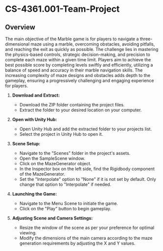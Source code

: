 # CS-4361.001-Team-Project

## Overview

The main objective of the Marble game is for players to navigate a three-dimensional maze using a marble, overcoming obstacles, avoiding pitfalls, and reaching the exit as quickly as possible. The challenge lies in mastering the physics-based controls, strategic decision-making, and precision to complete each maze within a given time limit. Players aim to achieve the best possible score by completing levels swiftly and efficiently, utilizing a balance of speed and accuracy in their marble navigation skills. The increasing complexity of maze designs and obstacles adds depth to the gameplay, ensuring a progressively challenging and engaging experience for players.

1. **Download and Extract:**
   - Download the ZIP folder containing the project files.
   - Extract the folder to your desired location on your computer.

2. **Open with Unity Hub:**
   - Open Unity Hub and add the extracted folder to your projects list.
   - Select the project in Unity Hub to open it.

3. **Scene Setup:**
   - Navigate to the "Scenes" folder in the project's assets.
   - Open the SampleScene window.
   - Click on the MazeGenerator object.
   - In the Inspector box on the left side, find the Rigidbody component of the MazeGenerator.
   - Set the "Interpolate" option to "None" if it is not set by default. Only change that option to "Interpolate" if needed.

4. **Launching the Game:**
   - Navigate to the Menu Scene to initiate the game.
   - Click on the "Play" button to begin gameplay.

5. **Adjusting Scene and Camera Settings:**
   - Resize the window of the scene as per your preference for optimal viewing.
   - Modify the dimensions of the main camera according to the maze generation requirements by adjusting the X and Y values.
